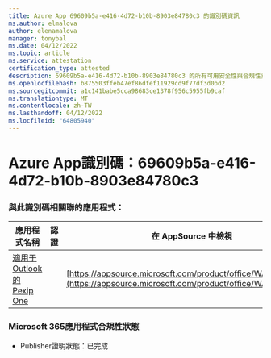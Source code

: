 ```yaml
---
title: Azure App 69609b5a-e416-4d72-b10b-8903e84780c3 的識別碼資訊
ms.author: elmalova
author: elenamalova
manager: tonybal
ms.date: 04/12/2022
ms.topic: article
ms.service: attestation
certification_type: attested
description: 69609b5a-e416-4d72-b10b-8903e84780c3 的所有可用安全性與合規性資訊。
ms.openlocfilehash: b875503ffeb47ef86dfef11929cd9f77df3d0bd2
ms.sourcegitcommit: a1c141babe5cca98683ce1378f956c5955fb9caf
ms.translationtype: MT
ms.contentlocale: zh-TW
ms.lasthandoff: 04/12/2022
ms.locfileid: "64805940"
---
```

# <a name="azure-app-id-69609b5a-e416-4d72-b10b-8903e84780c3"></a>Azure App識別碼：69609b5a-e416-4d72-b10b-8903e84780c3


### <a name="apps-associated-with-this-id"></a>與此識別碼相關聯的應用程式：
| **應用程式名稱** | **認證** | **在 AppSource 中檢視** |
|--------------|---------------|-----------------------|
| [適用于 Outlook 的 Pexip One](../forward/WA200003137.md) |  | [https://appsource.microsoft.com/product/office/WA200003137](https://appsource.microsoft.com/product/office/WA200003137) |

### <a name="microsoft-365-app-compliance-status"></a>Microsoft 365應用程式合規性狀態
- Publisher證明狀態：已完成
